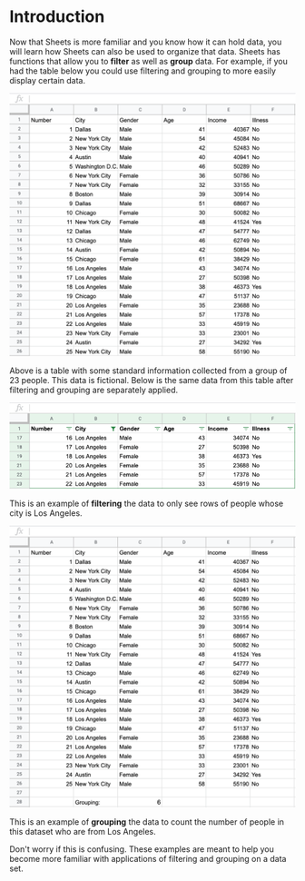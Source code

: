 <!-- Copyright (C)  Google, Runestone Interactive LLC
  This work is licensed under the Creative Commons Attribution-ShareAlike 4.0
  International License. To view a copy of this license, visit
  http://creativecommons.org/licenses/by-sa/4.0/. -->

Introduction
============

Now that Sheets is more familiar and you know how it can hold data, you
will learn how Sheets can also be used to organize that data. Sheets has
functions that allow you to **filter** as well as **group** data. For
example, if you had the table below you could use filtering and grouping
to more easily display certain data.

![Table containing basic data for 23 people.](figures/table_data.png)

Above is a table with some standard information collected from a group
of 23 people. This data is fictional. Below is the same data from this
table after filtering and grouping are separately applied.

![The same table after applying a filter.](figures/table_filter_example.png)

This is an example of **filtering** the data to only see rows of people
whose city is Los Angeles.

![The same table after applying grouping.](figures/table_group_example.png)

This is an example of **grouping** the data to count the number of
people in this dataset who are from Los Angeles.

Don\'t worry if this is confusing. These examples are meant to help you
become more familiar with applications of filtering and grouping on a
data set.
